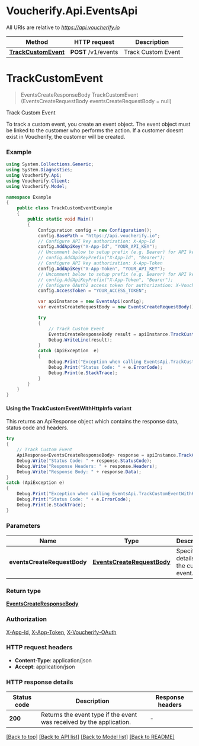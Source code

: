 # Voucherify.Api.EventsApi

All URIs are relative to *https://api.voucherify.io*

| Method | HTTP request | Description |
|--------|--------------|-------------|
| [**TrackCustomEvent**](EventsApi.md#trackcustomevent) | **POST** /v1/events | Track Custom Event |

<a id="trackcustomevent"></a>
# **TrackCustomEvent**
> EventsCreateResponseBody TrackCustomEvent (EventsCreateRequestBody eventsCreateRequestBody = null)

Track Custom Event

To track a custom event, you create an event object.   The event object must be linked to the customer who performs the action. If a customer doesnt exist in Voucherify, the customer will be created.

### Example
```csharp
using System.Collections.Generic;
using System.Diagnostics;
using Voucherify.Api;
using Voucherify.Client;
using Voucherify.Model;

namespace Example
{
    public class TrackCustomEventExample
    {
        public static void Main()
        {
            Configuration config = new Configuration();
            config.BasePath = "https://api.voucherify.io";
            // Configure API key authorization: X-App-Id
            config.AddApiKey("X-App-Id", "YOUR_API_KEY");
            // Uncomment below to setup prefix (e.g. Bearer) for API key, if needed
            // config.AddApiKeyPrefix("X-App-Id", "Bearer");
            // Configure API key authorization: X-App-Token
            config.AddApiKey("X-App-Token", "YOUR_API_KEY");
            // Uncomment below to setup prefix (e.g. Bearer) for API key, if needed
            // config.AddApiKeyPrefix("X-App-Token", "Bearer");
            // Configure OAuth2 access token for authorization: X-Voucherify-OAuth
            config.AccessToken = "YOUR_ACCESS_TOKEN";

            var apiInstance = new EventsApi(config);
            var eventsCreateRequestBody = new EventsCreateRequestBody(); // EventsCreateRequestBody | Specify the details of the custom event. (optional) 

            try
            {
                // Track Custom Event
                EventsCreateResponseBody result = apiInstance.TrackCustomEvent(eventsCreateRequestBody);
                Debug.WriteLine(result);
            }
            catch (ApiException  e)
            {
                Debug.Print("Exception when calling EventsApi.TrackCustomEvent: " + e.Message);
                Debug.Print("Status Code: " + e.ErrorCode);
                Debug.Print(e.StackTrace);
            }
        }
    }
}
```

#### Using the TrackCustomEventWithHttpInfo variant
This returns an ApiResponse object which contains the response data, status code and headers.

```csharp
try
{
    // Track Custom Event
    ApiResponse<EventsCreateResponseBody> response = apiInstance.TrackCustomEventWithHttpInfo(eventsCreateRequestBody);
    Debug.Write("Status Code: " + response.StatusCode);
    Debug.Write("Response Headers: " + response.Headers);
    Debug.Write("Response Body: " + response.Data);
}
catch (ApiException e)
{
    Debug.Print("Exception when calling EventsApi.TrackCustomEventWithHttpInfo: " + e.Message);
    Debug.Print("Status Code: " + e.ErrorCode);
    Debug.Print(e.StackTrace);
}
```

### Parameters

| Name | Type | Description | Notes |
|------|------|-------------|-------|
| **eventsCreateRequestBody** | [**EventsCreateRequestBody**](EventsCreateRequestBody.md) | Specify the details of the custom event. | [optional]  |

### Return type

[**EventsCreateResponseBody**](EventsCreateResponseBody.md)

### Authorization

[X-App-Id](../README.md#X-App-Id), [X-App-Token](../README.md#X-App-Token), [X-Voucherify-OAuth](../README.md#X-Voucherify-OAuth)

### HTTP request headers

 - **Content-Type**: application/json
 - **Accept**: application/json


### HTTP response details
| Status code | Description | Response headers |
|-------------|-------------|------------------|
| **200** | Returns the event type if the event was received by the application. |  -  |

[[Back to top]](#) [[Back to API list]](../../README.md#documentation-for-api-endpoints) [[Back to Model list]](../../README.md#documentation-for-models) [[Back to README]](../../README.md)

